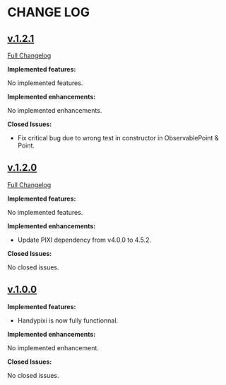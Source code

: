 # CHANGE LOG

## [v.1.2.1](https://github.com/M4dNation/handypixi/tree/v1.2.1)
[Full Changelog](https://github.com/M4dNation/handypixi/compare/v1.2.0...v1.2.1)

**Implemented features:**

No implemented features.

**Implemented enhancements:**

No implemented enhancements.

**Closed Issues:**

- Fix critical bug due to wrong test in constructor in ObservablePoint & Point.

## [v.1.2.0](https://github.com/M4dNation/handypixi/tree/v1.2.0)
[Full Changelog](https://github.com/M4dNation/handypixi/compare/v1.0.0...v1.2.0)

**Implemented features:**

No implemented features.

**Implemented enhancements:**

- Update PIXI dependency from v4.0.0 to 4.5.2.

**Closed Issues:**

No closed issues.

## [v.1.0.0](https://github.com/M4dNation/handypixi/tree/v1.0.0)

**Implemented features:**

- Handypixi is now fully functionnal.

**Implemented enhancements:**

No implemented enhancement.

**Closed Issues:**

No closed issues.